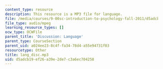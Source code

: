 ```yaml
---
content_type: resource
description: This resource is a MP3 file for language.
file: /media/courses/9-00sc-introduction-to-psychology-fall-2011/d5adcb19ef26a39e2de7c3a6ec704258_lang_disc.mp3
file_type: audio/mpeg
learning_resource_types: []
ocw_type: OCWFile
parent_title: 'Discussion: Language'
parent_type: CourseSection
parent_uid: a024ee23-8c4f-fa34-78d4-a55e94731f03
resourcetype: Other
title: lang_disc.mp3
uid: d5adcb19-ef26-a39e-2de7-c3a6ec704258
---
```

